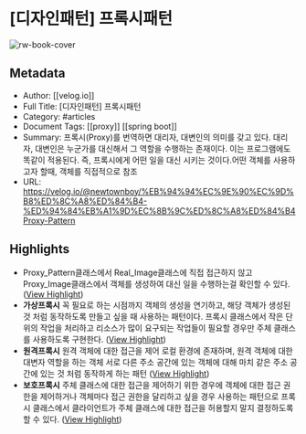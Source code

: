 # [디자인패턴] 프록시패턴

![rw-book-cover](https://readwise-assets.s3.amazonaws.com/media/uploaded_book_covers/profile_1115612/designPattern.jpg)

## Metadata
- Author: [[velog.io]]
- Full Title: [디자인패턴] 프록시패턴
- Category: #articles
- Document Tags: [[proxy]] [[spring boot]] 
- Summary: 프록시(Proxy)를 번역하면 대리자, 대변인의 의미를 갖고 있다. 대리자, 대변인은 누군가를 대신해서 그 역할을 수행하는 존재이다. 이는 프로그램에도 똑같이 적용된다. 즉, 프록시에게 어떤 일을 대신 시키는 것이다.어떤 객체를 사용하고자 할때, 객체를 직접적으로 참조
- URL: https://velog.io/@newtownboy/%EB%94%94%EC%9E%90%EC%9D%B8%ED%8C%A8%ED%84%B4-%ED%94%84%EB%A1%9D%EC%8B%9C%ED%8C%A8%ED%84%B4Proxy-Pattern

## Highlights
- Proxy_Pattern클래스에서 Real_Image클래스에 직접 접근하지 않고 Proxy_Image클래스에서 객체를 생성하여 대신 일을 수행하는걸 확인할 수 있다. ([View Highlight](https://read.readwise.io/read/01hcevvw17rehrq5q5ff9za1xs))
- **가상프록시** 
  꼭 필요로 하는 시점까지 객체의 생성을 연기하고, 해당 객체가 생성된 것 처럼 동작하도록 만들고 싶을 때 사용하는 패턴이다. 프록시 클래스에서 작은 단위의 작업을 처리하고 리소스가 많이 요구되는 작업들이 필요할 경우만 주체 클래스를 사용하도록 구현한다. ([View Highlight](https://read.readwise.io/read/01hcezb22928nj71tat8s0xb32))
- **원격프록시** 
  원격 객체에 대한 접근을 제어 로컬 환경에 존재하며, 원격 객체에 대한 대변자 역할을 하는 객체 서로 다른 주소 공간에 있는 객체에 대해 마치 같은 주소 공간에 있는 것 처럼 동작하게 하는 패턴 ([View Highlight](https://read.readwise.io/read/01hcezbsedxzyjgg7xhd3x8sg7))
- **보호프록시** 
  주체 클래스에 대한 접근을 제어하기 위한 경우에 객체에 대한 접근 권한을 제어하거나 객체마다 접근 권한을 달리하고 싶을 경우 사용하는 패턴으로 프록시 클래스에서 클라이언트가 주체 클래스에 대한 접근을 허용할지 말지 결정하도록 할 수 있다. ([View Highlight](https://read.readwise.io/read/01hcezcdw8p158yeay8me76neg))
